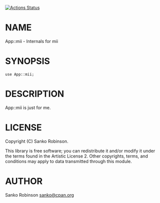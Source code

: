 [![Actions Status](https://github.com/sanko/mii/actions/workflows/ci.yml/badge.svg)](https://github.com/sanko/mii/actions)
# NAME

App::mii - Internals for mii

# SYNOPSIS

    use App::mii;

# DESCRIPTION

App::mii is just for me.

# LICENSE

Copyright (C) Sanko Robinson.

This library is free software; you can redistribute it and/or modify it under the terms found in the
Artistic License 2. Other copyrights, terms, and conditions may apply to data transmitted through
this module.

# AUTHOR

Sanko Robinson <sanko@cpan.org>
